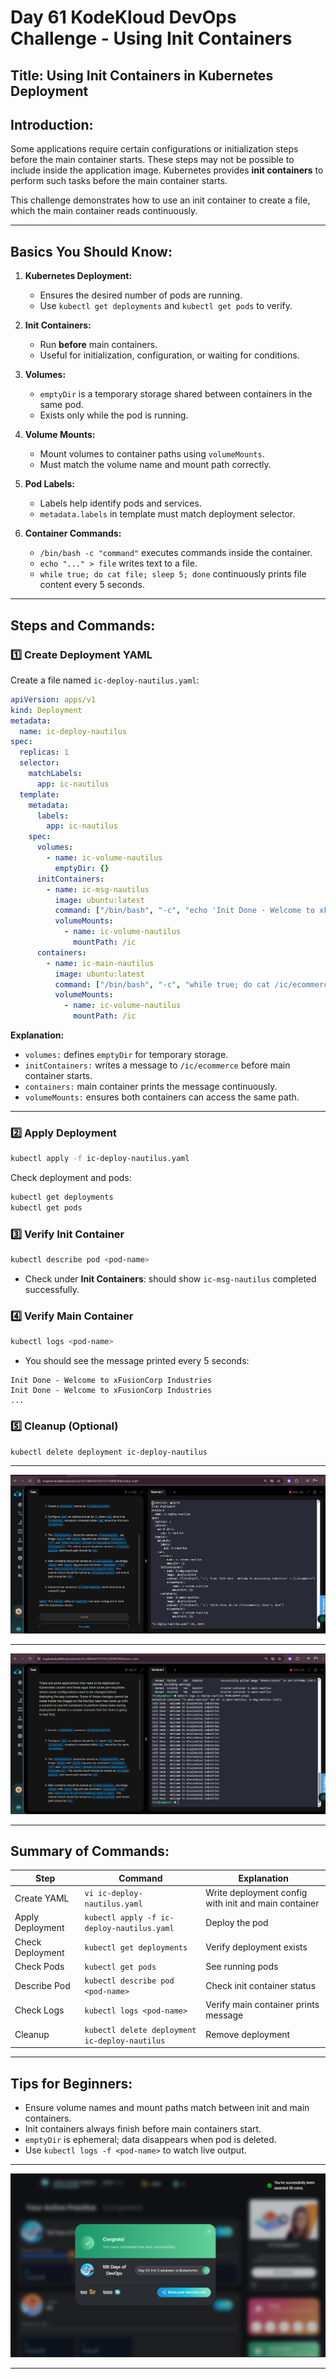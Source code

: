 # Day 61 KodeKloud DevOps Challenge - Using Init Containers

## **Title:** Using Init Containers in Kubernetes Deployment

## **Introduction:**

Some applications require certain configurations or initialization steps before the main container starts. These steps may not be possible to include inside the application image. Kubernetes provides **init containers** to perform such tasks before the main container starts.

This challenge demonstrates how to use an init container to create a file, which the main container reads continuously.

---

## **Basics You Should Know:**

1. **Kubernetes Deployment:**

   * Ensures the desired number of pods are running.
   * Use `kubectl get deployments` and `kubectl get pods` to verify.

2. **Init Containers:**

   * Run **before** main containers.
   * Useful for initialization, configuration, or waiting for conditions.

3. **Volumes:**

   * `emptyDir` is a temporary storage shared between containers in the same pod.
   * Exists only while the pod is running.

4. **Volume Mounts:**

   * Mount volumes to container paths using `volumeMounts`.
   * Must match the volume name and mount path correctly.

5. **Pod Labels:**

   * Labels help identify pods and services.
   * `metadata.labels` in template must match deployment selector.

6. **Container Commands:**

   * `/bin/bash -c "command"` executes commands inside the container.
   * `echo "..." > file` writes text to a file.
   * `while true; do cat file; sleep 5; done` continuously prints file content every 5 seconds.

---

## **Steps and Commands:**

### **1️⃣ Create Deployment YAML**

Create a file named `ic-deploy-nautilus.yaml`:

```yaml
apiVersion: apps/v1
kind: Deployment
metadata:
  name: ic-deploy-nautilus
spec:
  replicas: 1
  selector:
    matchLabels:
      app: ic-nautilus
  template:
    metadata:
      labels:
        app: ic-nautilus
    spec:
      volumes:
        - name: ic-volume-nautilus
          emptyDir: {}
      initContainers:
        - name: ic-msg-nautilus
          image: ubuntu:latest
          command: ["/bin/bash", "-c", "echo 'Init Done - Welcome to xFusionCorp Industries' > /ic/ecommerce"]
          volumeMounts:
            - name: ic-volume-nautilus
              mountPath: /ic
      containers:
        - name: ic-main-nautilus
          image: ubuntu:latest
          command: ["/bin/bash", "-c", "while true; do cat /ic/ecommerce; sleep 5; done"]
          volumeMounts:
            - name: ic-volume-nautilus
              mountPath: /ic
```

**Explanation:**

* `volumes:` defines `emptyDir` for temporary storage.
* `initContainers:` writes a message to `/ic/ecommerce` before main container starts.
* `containers:` main container prints the message continuously.
* `volumeMounts:` ensures both containers can access the same path.

---

### **2️⃣ Apply Deployment**

```bash
kubectl apply -f ic-deploy-nautilus.yaml
```

Check deployment and pods:

```bash
kubectl get deployments
kubectl get pods
```

### **3️⃣ Verify Init Container**

```bash
kubectl describe pod <pod-name>
```

* Check under **Init Containers**: should show `ic-msg-nautilus` completed successfully.

### **4️⃣ Verify Main Container**

```bash
kubectl logs <pod-name>
```

* You should see the message printed every 5 seconds:

```
Init Done - Welcome to xFusionCorp Industries
Init Done - Welcome to xFusionCorp Industries
...
```

### **5️⃣ Cleanup (Optional)**

```bash
kubectl delete deployment ic-deploy-nautilus
```

---
![Screenshot 3](assets/Screenshot%202025-10-03%20192404.png)

---
![Screenshot 2](assets/Screenshot%202025-10-03%20192344.png)

---

## **Summary of Commands:**

| Step             | Command                                        | Explanation                                          |
| ---------------- | ---------------------------------------------- | ---------------------------------------------------- |
| Create YAML      | `vi ic-deploy-nautilus.yaml`                   | Write deployment config with init and main container |
| Apply Deployment | `kubectl apply -f ic-deploy-nautilus.yaml`     | Deploy the pod                                       |
| Check Deployment | `kubectl get deployments`                      | Verify deployment exists                             |
| Check Pods       | `kubectl get pods`                             | See running pods                                     |
| Describe Pod     | `kubectl describe pod <pod-name>`              | Check init container status                          |
| Check Logs       | `kubectl logs <pod-name>`                      | Verify main container prints message                 |
| Cleanup          | `kubectl delete deployment ic-deploy-nautilus` | Remove deployment                                    |

---

## **Tips for Beginners:**

* Ensure volume names and mount paths match between init and main containers.
* Init containers always finish before main containers start.
* `emptyDir` is ephemeral; data disappears when pod is deleted.
* Use `kubectl logs -f <pod-name>` to watch live output.

---
![Screenshot 1](assets/Screenshot%202025-10-03%20192443.png)

---

